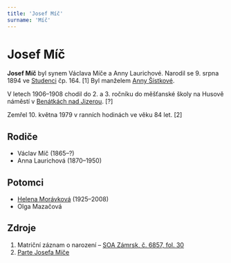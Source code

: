 ```yaml
---
title: 'Josef Míč'
surname: 'Míč'
---
```


# Josef Míč

**Josef Míč** byl synem Václava Míče a Anny Laurichové. Narodil se 9. srpna 1894 ve [Studenci](https://cs.wikipedia.org/wiki/Studenec_(okres_Semily)) čp. 164. \[1\] Byl manželem [Anny Šístkové](sistkova-anna-1901.md).

V letech 1906–1908 chodil do 2. a 3. ročníku do měšťanské školy na Husově náměstí v [Benátkách nad Jizerou](https://cs.wikipedia.org/wiki/Ben%C3%A1tky_nad_Jizerou). \[?\]

Zemřel 10. května 1979 v ranních hodinách ve věku 84 let. \[2\]


## Rodiče

- Václav Míč (1865–?)
- Anna Laurichová (1870–1950)


## Potomci

- [Helena Morávková](micova-helena-1925.md) (1925–2008)
- Olga Mazačová


## Zdroje

1. Matriční záznam o narození – [SOA Zámrsk, č. 6857, fol. 30](../CZEC0004D_Matriky-Church-books-Jiüin-6857-1893-1906_00033.jpg)
2. [Parte Josefa Míče](../mic-josef-parte.jpeg)
